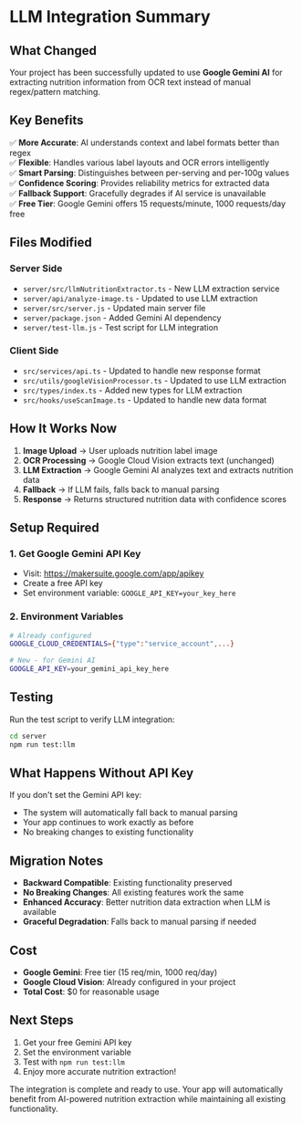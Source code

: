 # LLM Integration Summary

## What Changed

Your project has been successfully updated to use **Google Gemini AI** for extracting nutrition information from OCR text instead of manual regex/pattern matching.

## Key Benefits

✅ **More Accurate**: AI understands context and label formats better than regex  
✅ **Flexible**: Handles various label layouts and OCR errors intelligently  
✅ **Smart Parsing**: Distinguishes between per-serving and per-100g values  
✅ **Confidence Scoring**: Provides reliability metrics for extracted data  
✅ **Fallback Support**: Gracefully degrades if AI service is unavailable  
✅ **Free Tier**: Google Gemini offers 15 requests/minute, 1000 requests/day free  

## Files Modified

### Server Side
- `server/src/llmNutritionExtractor.ts` - New LLM extraction service
- `server/api/analyze-image.ts` - Updated to use LLM extraction
- `server/src/server.js` - Updated main server file
- `server/package.json` - Added Gemini AI dependency
- `server/test-llm.js` - Test script for LLM integration

### Client Side
- `src/services/api.ts` - Updated to handle new response format
- `src/utils/googleVisionProcessor.ts` - Updated to use LLM extraction
- `src/types/index.ts` - Added new types for LLM extraction
- `src/hooks/useScanImage.ts` - Updated to handle new data format

## How It Works Now

1. **Image Upload** → User uploads nutrition label image
2. **OCR Processing** → Google Cloud Vision extracts text (unchanged)
3. **LLM Extraction** → Google Gemini AI analyzes text and extracts nutrition data
4. **Fallback** → If LLM fails, falls back to manual parsing
5. **Response** → Returns structured nutrition data with confidence scores

## Setup Required

### 1. Get Google Gemini API Key
- Visit: https://makersuite.google.com/app/apikey
- Create a free API key
- Set environment variable: `GOOGLE_API_KEY=your_key_here`

### 2. Environment Variables
```bash
# Already configured
GOOGLE_CLOUD_CREDENTIALS={"type":"service_account",...}

# New - for Gemini AI
GOOGLE_API_KEY=your_gemini_api_key_here
```

## Testing

Run the test script to verify LLM integration:
```bash
cd server
npm run test:llm
```

## What Happens Without API Key

If you don't set the Gemini API key:
- The system will automatically fall back to manual parsing
- Your app continues to work exactly as before
- No breaking changes to existing functionality

## Migration Notes

- **Backward Compatible**: Existing functionality preserved
- **No Breaking Changes**: All existing features work the same
- **Enhanced Accuracy**: Better nutrition data extraction when LLM is available
- **Graceful Degradation**: Falls back to manual parsing if needed

## Cost

- **Google Gemini**: Free tier (15 req/min, 1000 req/day)
- **Google Cloud Vision**: Already configured in your project
- **Total Cost**: $0 for reasonable usage

## Next Steps

1. Get your free Gemini API key
2. Set the environment variable
3. Test with `npm run test:llm`
4. Enjoy more accurate nutrition extraction!

The integration is complete and ready to use. Your app will automatically benefit from AI-powered nutrition extraction while maintaining all existing functionality.
